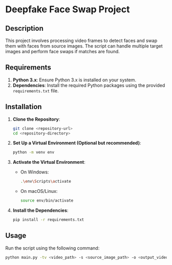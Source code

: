 # Deepfake Face Swap Project

## Description

This project involves processing video frames to detect faces and swap them with faces from source images. The script can handle multiple target images and perform face swaps if matches are found.

## Requirements

1. **Python 3.x**: Ensure Python 3.x is installed on your system.
2. **Dependencies**: Install the required Python packages using the provided `requirements.txt` file.

## Installation

1. **Clone the Repository**:

    ```sh
    git clone <repository-url>
    cd <repository-directory>
    ```

2. **Set Up a Virtual Environment (Optional but recommended)**:

    ```sh
    python -m venv env
    ```

3. **Activate the Virtual Environment**:

    - On Windows:

      ```sh
      .\env\Scripts\activate
      ```

    - On macOS/Linux:

      ```sh
      source env/bin/activate
      ```

4. **Install the Dependencies**:

    ```sh
    pip install -r requirements.txt
    ```

## Usage

Run the script using the following command:

```sh
python main.py -tv <video_path> -s <source_image_path> -o <output_video_path> [-t <target_image_path>] [-tf <target_file_path>]
